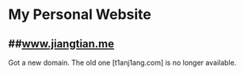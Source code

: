 # My Personal Website
##www.jiangtian.me
----
Got a new domain. The old one [t1anj1ang.com] is no longer available. 

